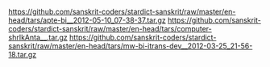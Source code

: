 <https://github.com/sanskrit-coders/stardict-sanskrit/raw/master/en-head/tars/apte-bi__2012-05-10_07-38-37.tar.gz>
<https://github.com/sanskrit-coders/stardict-sanskrit/raw/master/en-head/tars/computer-shrIkAnta__.tar.gz>
<https://github.com/sanskrit-coders/stardict-sanskrit/raw/master/en-head/tars/mw-bi-itrans-dev__2012-03-25_21-56-18.tar.gz>

